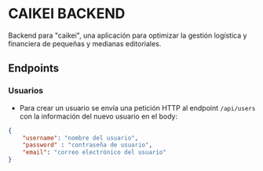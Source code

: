 # CAIKEI BACKEND

Backend para "caikei", una aplicación para optimizar la gestión logística y financiera de pequeñas y medianas editoriales.

## Endpoints

### Usuarios

- Para crear un usuario se envía una petición HTTP al endpoint `/api/users` con la información del nuevo usuario en el body:
```json
{
    "username": "nombre del usuario",
    "password" : "contraseña de usuario",
    "email": "correo electrónico del usuario"
}
```